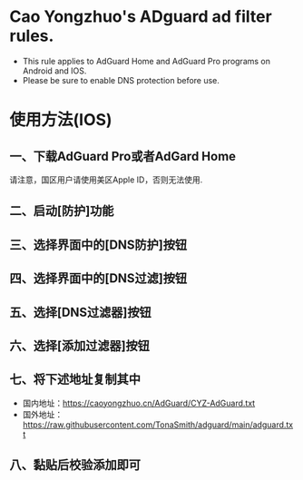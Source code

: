 # Cao Yongzhuo's ADguard ad filter rules. 
- This rule applies to AdGuard Home and AdGuard Pro programs on Android and IOS. 
- Please be sure to enable DNS protection before use.
# 使用方法(IOS)
## 一、下载AdGuard Pro或者AdGard Home
请注意，国区用户请使用美区Apple ID，否则无法使用.
## 二、启动[防护]功能
## 三、选择界面中的[DNS防护]按钮
## 四、选择界面中的[DNS过滤]按钮
## 五、选择[DNS过滤器]按钮
## 六、选择[添加过滤器]按钮
## 七、将下述地址复制其中
- 国内地址：https://caoyongzhuo.cn/AdGuard/CYZ-AdGuard.txt
- 国外地址：https://raw.githubusercontent.com/TonaSmith/adguard/main/adguard.txt
## 八、黏贴后校验添加即可

